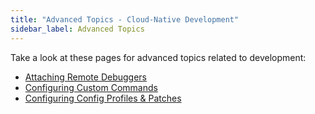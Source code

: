 ```yaml
---
title: "Advanced Topics - Cloud-Native Development"
sidebar_label: Advanced Topics
---
```


Take a look at these pages for advanced topics related to development:
- [Attaching Remote Debuggers](../../../cli/development/advanced/remote-debuggers)
- [Configuring Custom Commands](../../../cli/configuration/custom-commands)
- [Configuring Config Profiles & Patches](../../../cli/configuration/profiles-patches)

